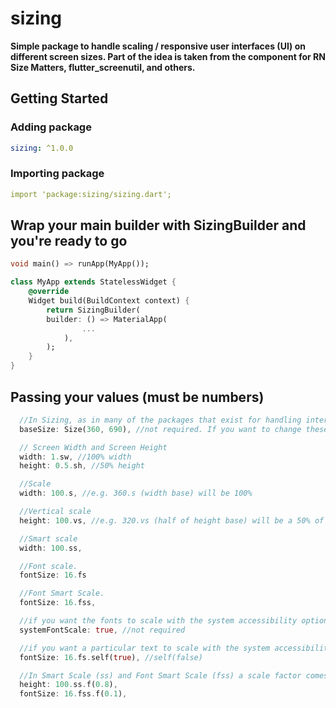 # sizing

**Simple package to handle scaling / responsive user interfaces (UI) on different screen sizes. Part of the idea is taken from the component for RN Size Matters, flutter_screenutil, and others.**

## Getting Started

### Adding package

```yaml
sizing: ^1.0.0
```

### Importing package

```yaml
import 'package:sizing/sizing.dart';
```

## Wrap your main builder with SizingBuilder and you're ready to go

```dart
void main() => runApp(MyApp());

class MyApp extends StatelessWidget {
    @override
    Widget build(BuildContext context) {
        return SizingBuilder(
        builder: () => MaterialApp(
                ...
            ),
        );
    }
}
```

## Passing your values (must be numbers)

```dart
  //In Sizing, as in many of the packages that exist for handling interface scaling (responsive), a base width and height are set as the starting point for scaling. In Sizing these base values are width: 360 and height: 640.
  baseSize: Size(360, 690), //not required. If you want to change these values do it this way in SizingBuilder

  // Screen Width and Screen Height
  width: 1.sw, //100% width
  height: 0.5.sh, //50% height

  //Scale
  width: 100.s, //e.g. 360.s (width base) will be 100%

  //Vertical scale
  height: 100.vs, //e.g. 320.vs (half of height base) will be a 50% of height

  //Smart scale
  width: 100.ss,

  //Font scale.
  fontSize: 16.fs

  //Font Smart Scale.
  fontSize: 16.fss,

  //if you want the fonts to scale with the system accessibility option (Android / IOs) define in SizingBuilder systemFontScale with true (by default false).
  systemFontScale: true, //not required

  //if you want a particular text to scale with the system accessibility option regardless of the global setting (systemFontScale). *Apply only to fontSize to avoid unwanted behaviors.
  fontSize: 16.fs.self(true), //self(false)

  //In Smart Scale (ss) and Font Smart Scale (fss) a scale factor comes into play, this factor by default is 0.5. Use this to manipulate this value. *We recommend only applying to .ss and .fss to avoid unwanted behavior.
  height: 100.ss.f(0.8),
  fontSize: 16.fss.f(0.1),
```
